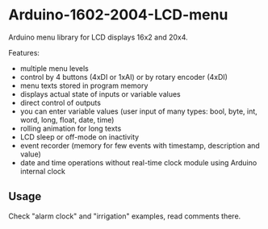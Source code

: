 # Arduino-1602-2004-LCD-menu

Arduino menu library for LCD displays 16x2 and 20x4.

Features: 
* multiple menu levels
* control by 4 buttons (4xDI or 1xAI) or by rotary encoder (4xDI) 
* menu texts stored in program memory
* displays actual state of inputs or variable values
* direct control of outputs
* you can enter variable values (user input of many types: bool, byte, int, word, long, float, date, time)
* rolling animation for long texts
* LCD sleep or off-mode on inactivity
* event recorder (memory for few events with timestamp, description and value)
* date and time operations without real-time clock module using Arduino internal clock

## Usage
Check "alarm clock" and "irrigation" examples, read comments there.
 
